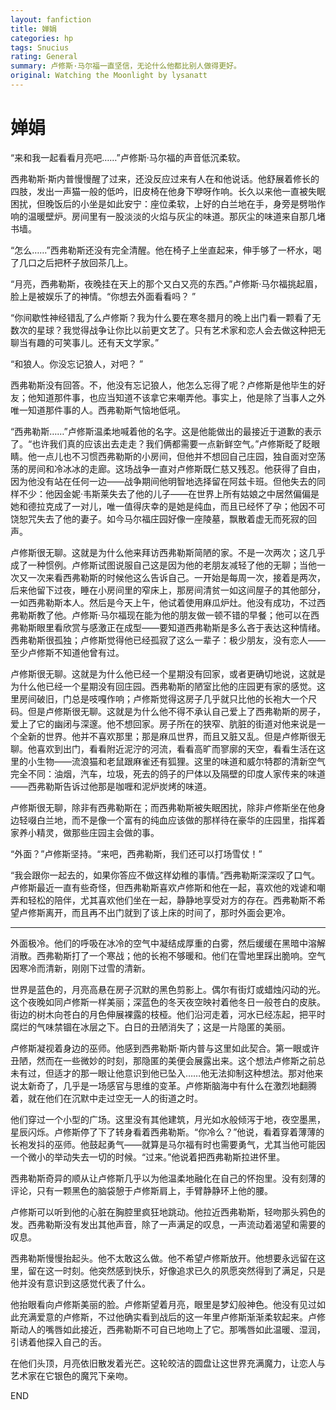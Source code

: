 ```yaml
---
layout: fanfiction
title: 婵娟
categories: hp
tags: Snucius
rating: General
summary: 卢修斯·马尔福一直坚信，无论什么他都比别人做得更好。
original: Watching the Moonlight by lysanatt
---
```


# 婵娟



“来和我一起看看月亮吧……”卢修斯·马尔福的声音低沉柔软。

西弗勒斯·斯内普慢慢醒了过来，还没反应过来有人在和他说话。他舒展着修长的四肢，发出一声猫一般的低吟，旧皮椅在他身下咿呀作响。长久以来他一直被失眠困扰，但晚饭后的小坐是如此安宁：座位柔软，上好的白兰地在手，身旁是劈啪作响的温暖壁炉。房间里有一股淡淡的火焰与灰尘的味道。那灰尘的味道来自那几堵书墙。

“怎么……”西弗勒斯还没有完全清醒。他在椅子上坐直起来，伸手够了一杯水，喝了几口之后把杯子放回茶几上。

“月亮，西弗勒斯，夜晚挂在天上的那个又白又亮的东西。”卢修斯·马尔福挑起眉，脸上是被娱乐了的神情。“你想去外面看看吗？ ”

“你间歇性神经错乱了么卢修斯？我为什么要在寒冬腊月的晚上出门看一颗看了无数次的星球？我觉得战争让你比以前更文艺了。只有艺术家和恋人会去做这种把无聊当有趣的可笑事儿。还有天文学家。”

“和狼人。你没忘记狼人，对吧？ ”

西弗勒斯没有回答。不，他没有忘记狼人，他怎么忘得了呢？卢修斯是他毕生的好友；他知道那件事，也应当知道不该拿它来嘲弄他。事实上，他是除了当事人之外唯一知道那件事的人。西弗勒斯气恼地低吼。

“西弗勒斯……”卢修斯温柔地喊着他的名字。这是他能做出的最接近于道歉的表示了。“也许我们真的应该出去走走？我们俩都需要一点新鲜空气。”卢修斯眨了眨眼睛。他一点儿也不习惯西弗勒斯的小房间，但他并不想回自己庄园，独自面对空荡荡的房间和冷冰冰的走廊。这场战争一直对卢修斯既仁慈又残忍。他获得了自由，因为他没有站在任何一边——战争期间他明智地选择留在阿兹卡班。但他失去的同样不少：他因金妮·韦斯莱失去了他的儿子——在世界上所有姑娘之中居然偏偏是她和德拉克成了一对儿，唯一值得庆幸的是她是纯血，而且已经怀了孕；他因不可饶恕咒失去了他的妻子。如今马尔福庄园好像一座陵墓，飘散着虚无而死寂的回声。

卢修斯很无聊。这就是为什么他来拜访西弗勒斯简陋的家。不是一次两次；这几乎成了一种惯例。卢修斯试图说服自己这是因为他的老朋友减轻了他的无聊；当他一次又一次来看西弗勒斯的时候他这么告诉自己。一开始是每周一次，接着是两次，后来他留下过夜，睡在小房间里的窄床上，那房间清贫一如这间屋子的其他部分，一如西弗勒斯本人。然后是今天上午，他试着使用麻瓜炉灶。他没有成功，不过西弗勒斯教了他。卢修斯·马尔福现在能为他的朋友做一顿不错的早餐；他可以在西弗勒斯眼里看欣赏与感激正在成型——要知道西弗勒斯是多么吝于表达这种情绪。西弗勒斯很孤独；卢修斯觉得他已经孤寂了这么一辈子：极少朋友，没有恋人——至少卢修斯不知道他曾有过。

卢修斯很无聊。这就是为什么他已经一个星期没有回家，或者更确切地说，这就是为什么他已经一个星期没有回庄园。西弗勒斯的陋室比他的庄园更有家的感觉。这里房间破旧，门总是吱嘎作响；卢修斯觉得这房子几乎就只比他的长袍大一个尺码。但是卢修斯很无聊。这就是为什么他不得不承认自己爱上了西弗勒斯的房子，爱上了它的幽闭与深邃。他不想回家。房子所在的狭窄、肮脏的街道对他来说是一个全新的世界。他并不喜欢那里；那是麻瓜世界，而且又脏又乱。但是卢修斯很无聊。他喜欢到出门，看看附近泥泞的河流，看看高旷而寥廓的天空，看看生活在这里的小生物——流浪猫和老鼠跟麻雀还有狐狸。这里的味道和威尔特郡的清新空气完全不同：油烟，汽车，垃圾，死去的鸽子的尸体以及隔壁的印度人家传来的味道——西弗勒斯告诉过他那是咖喱和泥炉炭烤的味道。

卢修斯很无聊，除非有西弗勒斯在；而西弗勒斯被失眠困扰，除非卢修斯坐在他身边轻啜白兰地，而不是像一个富有的纯血应该做的那样待在豪华的庄园里，指挥着家养小精灵，做那些庄园主会做的事。

“外面？”卢修斯坚持。“来吧，西弗勒斯，我们还可以打场雪仗！”

“我会跟你一起去的，如果你答应不做这样幼稚的事情。”西弗勒斯深深叹了口气。卢修斯最近一直有些奇怪，但西弗勒斯喜欢卢修斯和他在一起，喜欢他的戏谑和嘲弄和轻松的陪伴，尤其喜欢他们坐在一起，静静地享受对方的存在。西弗勒斯不希望卢修斯离开，而且再不出门就到了该上床的时间了，那时外面会更冷。

---

外面极冷。他们的呼吸在冰冷的空气中凝结成厚重的白雾，然后缓缓在黑暗中溶解消散。西弗勒斯打了一个寒战；他的长袍不够暖和。他们在雪地里踩出脆响。空气因寒冷而清新，刚刚下过雪的清新。

世界是蓝色的，月亮高悬在房子沉默的黑色剪影上。偶尔有街灯或蜡烛闪动的光。这个夜晚如同卢修斯一样美丽；深蓝色的冬天夜空映衬着他冬日一般苍白的皮肤。街边的树木向苍白的月色伸展裸露的枝桠。他们沿河走着，河水已经冻起，把平时腐烂的气味禁锢在冰层之下。白日的丑陋消失了；这是一片隐匿的美丽。

卢修斯凝视着身边的巫师。他感到西弗勒斯·斯内普与这里如此契合。第一眼或许丑陋，然而在一些微妙的时刻，那隐匿的美便会展露出来。这个想法卢修斯之前总未有过，但适才的那一眼让他意识到他已坠入……他无法抑制这种想法。那对他来说太新奇了，几乎是一场感官与思维的变革。卢修斯脑海中有什么在激烈地翻腾着，就在他们在沉默中走过空无一人的街道之时。

他们穿过一个小型的广场。这里没有其他建筑，月光如水般倾泻于地，夜空墨黑，星辰闪烁。卢修斯停了下了转身看着西弗勒斯。“你冷么？”他说，看着穿着薄薄的长袍发抖的巫师。他鼓起勇气——就算是马尔福有时也需要勇气，尤其当他可能因一个微小的举动失去一切的时候。“过来。”他说着把西弗勒斯拉进怀里。

西弗勒斯奇异的顺从让卢修斯几乎以为他温柔地融化在自己的怀抱里。没有刻薄的评论，只有一颗黑色的脑袋憩于卢修斯肩上，手臂静静环上他的腰。

卢修斯可以听到他的心脏在胸腔里疯狂地跳动。他拉近西弗勒斯，轻吻那头鸦色的发。西弗勒斯没有发出其他声音，除了一声满足的叹息，一声流动着渴望和需要的叹息。

西弗勒斯慢慢抬起头。他不太敢这么做。他不希望卢修斯放开。他想要永远留在这里，留在这一时刻。他突然感到快乐，好像追求已久的夙愿突然得到了满足，只是他并没有意识到这感觉代表了什么。

他抬眼看向卢修斯美丽的脸。卢修斯望着月亮，眼里是梦幻般神色。他没有见过如此充满爱意的卢修斯，不过他确实看到战后的这一年里卢修斯渐渐柔软起来。卢修斯动人的嘴唇如此接近，西弗勒斯不可自已地吻上了它。那嘴唇如此温暖、湿润，引诱着他探入自己的舌。

在他们头顶，月亮依旧散发着光芒。这轮皎洁的圆盘让这世界充满魔力，让恋人与艺术家在它银色的魔咒下亲吻。



END
